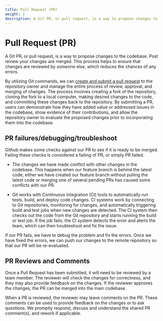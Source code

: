 ```yaml
---
title: Pull Request (PR)
weight: 2
description: A Git PR, or pull request, is a way to propose changes to the codebase. Post review your changes are merged. This process helps to ensure that changes are reviewed by someone else, which reduces the chances of any errors.
---
```


# Pull Request (PR)

A Git PR, or pull request, is a way to propose changes to the codebase. Post review your changes are merged. This process helps to ensure that changes are reviewed by someone else, which reduces the chances of any errors.

By utilizing Git commands, we can [create and submit a pull request](https://git-scm.com/book/en/v2/GitHub-Contributing-to-a-Project#:~:text=Creating%20a%20Pull%20Request) to the repository owner and manage the entire process of review, approval, and merging of changes. The process involves creating a fork of the repository, cloning the fork to a local computer, making desired changes to the code, and committing these changes back to the repository. By submitting a PR, users can demonstrate how they have added value or addressed issues in the codebase, show evidence of their contributions, and allow the repository owner to evaluate the proposed changes prior to incorporating them into the codebase.

## PR failures/debugging/troubleshoot

Github makes some checks against our PR to see if it is ready to be merged. Failing these checks is considered a failing of PR, or simply PR failed.

- The changes we have made conflict with other changes in the codebase. This happens when our feature branch is behind the latest code; either we have created our feature branch without pulling the latest code or merging one of several pending PRs has caused some conflicts with our PR.

- Git works with Continuous Integration (CI) tools to automatically run tests, build, and deploy code changes. CI systems work by connecting to Git repositories, monitoring for changes, and automatically triggering build and test jobs when new changes are detected. The CI system then checks out the code from the Git repository and starts running the build or test job. If the job fails, the CI system detects the error and alerts the team, which can then troubleshoot and fix the issue.

If our PR fails, we have to debug the problem and fix the errors. Once we have fixed the errors, we can push our changes to the remote repository so that our PR will be re-evaluated.

## PR Reviews and Comments

Once a Pull Request has been submitted, it will need to be reviewed by a team member. The reviewer will check the changes for correctness, and they may also provide feedback on the changes. If the reviewer approves the changes, the PR can be merged into the main codebase.

When a PR is reviewed, the reviewer may leave comments on the PR. These comments can be used to provide feedback on the changes or to ask questions. We promptly respond, discuss and understand the shared PR comment(s), and rework if applicable.
